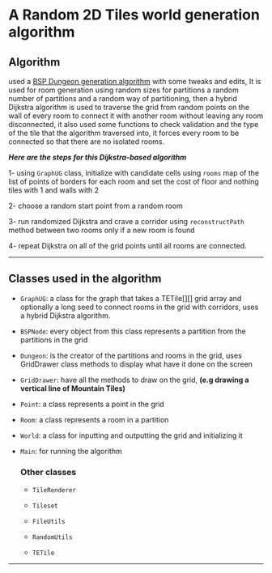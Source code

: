 <h1>A Random 2D Tiles world generation algorithm</h1>
<h2>Algorithm</h2>

used a [BSP Dungeon generation algorithm](https://www.roguebasin.com/index.php?title=Basic_BSP_Dungeon_generation) with some tweaks and edits,
It is used for room generation using random sizes for partitions a random number of partitions and a random way of partitioning,
then a hybrid Dijkstra algorithm is used to traverse the grid from random points on the wall of every room to connect it with another room without leaving any room disconnected,
it also used some functions to check validation and the type of the tile that the algorithm traversed into, it forces every room to be connected so that there are no isolated rooms.

***Here are the steps for this Dijkstra-based algorithm***

1- using ```GraphUG``` class, initialize with candidate cells using ```rooms``` map of the list of points of borders for each room and set the cost of floor and nothing tiles with 1 and walls with 2

2- choose a random start point from a random room

3- run randomized Dijkstra and crave a corridor using ```reconstructPath``` method between two rooms only if a new room is found

4- repeat Dijkstra on all of the grid points until all rooms are connected.

------------------------------------------------------------------------
<h2>Classes used in the algorithm</h2>

- ```GraphUG```: a class for the graph that takes a TETile[][] grid array and optionally a long seed to connect rooms in the grid with corridors, uses a hybrid Dijkstra algorithm.

- ```BSPNode```: every object from this class represents a partition from the partitions in the grid  

- ```Dungeon```: is the creator of the partitions and rooms in the grid, uses GridDrawer class methods to display what have it done on the screen  

- ```GridDrawer```: have all the methods to draw on the grid, **(e.g drawing a vertical line of Mountain Tiles)**

- ```Point```: a class represents a point in the grid

- ```Room```: a class represents a room in a partition

- ```World```: a class for inputting and outputting the grid and initializing it

- ```Main```: for running the algorithm
  <h3>Other classes</h3>
  
  - ```TileRenderer```
  
  - ```Tileset```
    
  - ```FileUtils```
    
  - ```RandomUtils```
    
  - ```TETile```

 --------------------------------------------------------------
